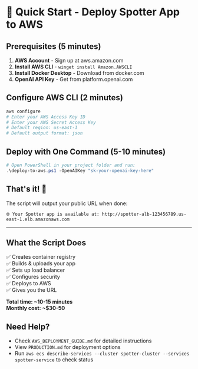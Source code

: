 # 🚀 Quick Start - Deploy Spotter App to AWS

## Prerequisites (5 minutes)
1. **AWS Account** - Sign up at aws.amazon.com
2. **Install AWS CLI** - `winget install Amazon.AWSCLI`
3. **Install Docker Desktop** - Download from docker.com
4. **OpenAI API Key** - Get from platform.openai.com

## Configure AWS CLI (2 minutes)
```bash
aws configure
# Enter your AWS Access Key ID
# Enter your AWS Secret Access Key
# Default region: us-east-1
# Default output format: json
```

## Deploy with One Command (5-10 minutes)
```powershell
# Open PowerShell in your project folder and run:
.\deploy-to-aws.ps1 -OpenAIKey "sk-your-openai-key-here"
```

## That's it! 🎉
The script will output your public URL when done:
```
🌐 Your Spotter app is available at: http://spotter-alb-123456789.us-east-1.elb.amazonaws.com
```

---

## What the Script Does
✅ Creates container registry  
✅ Builds & uploads your app  
✅ Sets up load balancer  
✅ Configures security  
✅ Deploys to AWS  
✅ Gives you the URL  

**Total time: ~10-15 minutes**  
**Monthly cost: ~$30-50**

## Need Help?
- Check `AWS_DEPLOYMENT_GUIDE.md` for detailed instructions
- View `PRODUCTION.md` for deployment options
- Run `aws ecs describe-services --cluster spotter-cluster --services spotter-service` to check status
